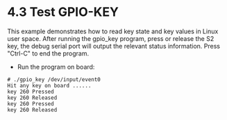 # 4.3 Test GPIO-KEY

This example demonstrates how to read key state and key values in Linux user space. After running the gpio_key program, press or release the S2 key, the debug serial port will output the relevant status information. Press "Ctrl-C" to end the program.

- Run the program on board:

```
# ./gpio_key /dev/input/event0
Hit any key on board ......
key 260 Pressed
key 260 Released
key 260 Pressed
key 260 Released
```


